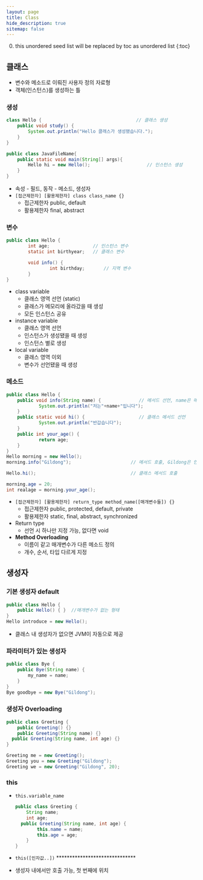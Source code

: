 ```yaml
---
layout: page
title: Class
hide_description: true
sitemap: false
---
```

0. this unordered seed list will be replaced by toc as unordered list
{:toc}

## 클래스
- 변수와 메소드로 이뤄진 사용자 정의 자료형
- 객체(인스턴스)를 생성하는 틀

### 생성
```java
class Hello {                                   // 클래스 생성
	public void study() {
		System.out.println("Hello 클래스가 생성됐습니다.");
	}
}

public class JavaFileName{
	public static void main(String[] args){
		Hello hi = new Hello();                     // 인스턴스 생성
	}
}
```
- 속성 - 필드, 동작 - 메소드, 생성자
- `[접근제한자] [활용제한자] class class_name {}`
    - 접근제한자 public, default
    - 활용제한자 final, abstract

### 변수
```java
public class Hello {
		int age;                // 인스턴스 변수
		static int birthyear;   // 클래스 변수

		void info() {
				int birthday;       // 지역 변수 
		}
}
```
- class variable
    - 클래스 영역 선언 (static)
    - 클래스가 메모리에 올라갔을 때 생성
    - 모든 인스턴스 공유
- instance variable
    - 클래스 영역 선언
    - 인스턴스가 생성됐을 때 생성
    - 인스턴스 별로 생성
- local variable
    - 클래스 영역 이외
    - 변수가 선언됐을 때 생성

### 메소드
```java
public class Hello {
	public void info(String name) {              // 메서드 선언, name은 매개변수(Parameter)
			System.out.println("저는"+name+"입니다");
	}
	public static void hi() {                    // 클래스 메서드 선언
			System.out.println("반갑습니다");
	}
	public int your_age() {
			return age;
	}
}
Hello morning = new Hello();
morning.info("Gildong");                      // 메서드 호출, Gildong은 인자(Argument)

Hello.hi();                                   // 클래스 메서드 호출

morning.age = 20;
int realage = morning.your_age();
```
- `[접근제한자] [활용제한자] return_type method_name([매개변수들]) {}`
    - 접근제한자 public, protected, default, private
    - 활용제한자 static, final, abstract, synchronized
- Return type
    - 선언 시 하나만 지정 가능, 없다면 void
- **Method Overloading**
    - 이름이 같고 매개변수가 다른 메소드 정의
    - 개수, 순서, 타입 다르게 지정

## 생성자
### 기본 생성자 default
```java
public class Hello {
	public Hello() { }  //매개변수가 없는 형태
}
Hello introduce = new Hello();
```
- 클래스 내 생성자가 없으면 JVM이 자동으로 제공

### 파라미터가 있는 생성자
```java
public class Bye {
	public Bye(String name) {
		my_name = name;
	}
}
Bye goodbye = new Bye("Gildong");
```

### 생성자 Overloading
```java
public class Greeting {
	public Greeting() {}
	public Greeting(String name) {}
  public Greeting(String name, int age) {}
}

Greeting me = new Greeting();
Greeting you = new Greeting("Gildong");
Greeting we = new Greeting("Gildong", 20);
```

### this
- `this.variable_name`
    
    ```java
    public class Greeting {
    	String name;
    	int age;
      public Greeting(String name, int age) {
    		this.name = name;
    		this.age = age;
    	}
    }
    ```
- `this([인자값..])` ******************************
- 생성자 내에서만 호출 가능, 첫 번째에 위치
